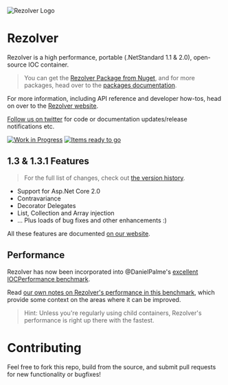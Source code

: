 ![Rezolver Logo](https://raw.githubusercontent.com/ZolutionSoftware/Rezolver/master/doc/Rezolver.Documentation/Content/rz_square_white_on_orange_256x256.png)

Rezolver
========

Rezolver is a high performance, portable (.NetStandard 1.1 & 2.0), open-source IOC container.

> You can get the [Rezolver Package from Nuget](https://www.nuget.org/packages/Rezolver/), and for more 
> packages, head over to the [packages documentation](http://rezolver.co.uk/developers/docs/nuget-packages/index.html).

For more information, including API reference and developer how-tos, head on over to the 
[Rezolver website](http://rezolver.co.uk).

[Follow us on twitter](https://twitter.com/RezolverIOC) for code or documentation updates/release notifications etc.

[![Work in Progress](https://badge.waffle.io/ZolutionSoftware/Rezolver.png?label=in%20progress&title=In%20Progress)](http://waffle.io/ZolutionSoftware/Rezolver) 
[![Items ready to go](https://badge.waffle.io/ZolutionSoftware/Rezolver.png?label=ready&title=Ready)](http://waffle.io/ZolutionSoftware/Rezolver)

## 1.3 & 1.3.1 Features

> For the full list of changes, check out [the version history](https://github.com/ZolutionSoftware/Rezolver/releases).

- Support for Asp.Net Core 2.0
- Contravariance
- Decorator Delegates
- List, Collection and Array injection
- ... Plus loads of bug fixes and other enhancements :)

All these features are documented [on our website](http://rezolver.co.uk).

## Performance

Rezolver has now been incorporated into @DanielPalme's [excellent IOCPerformance benchmark](http://www.palmmedia.de/Blog/2011/8/30/ioc-container-benchmark-performance-comparison).

Read [our own notes on Rezolver's performance in this benchmark](http://rezolver.co.uk/developers/docs/benchmarks.html), which provide some context on the areas where it can be improved.

> Hint: Unless you're regularly using child containers, Rezolver's performance is right up there with the fastest.

# Contributing

Feel free to fork this repo, build from the source, and submit pull requests for new functionality or bugfixes!
